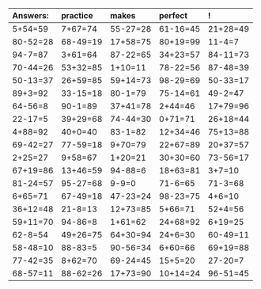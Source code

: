 | Answers: | practice | makes | perfect | ! |
| :--- | :--- | :--- | :--- | :--- |
| 5+54=59 | 7+67=74 | 55-27=28 | 61-16=45 | 21+28=49 | 
| 80-52=28 | 68-49=19 | 17+58=75 | 80+19=99 | 11-4=7 | 
| 94-7=87 | 3+61=64 | 87-22=65 | 34+23=57 | 84-11=73 | 
| 70-44=26 | 53+32=85 | 1+10=11 | 78-22=56 | 87-48=39 | 
| 50-13=37 | 26+59=85 | 59+14=73 | 98-29=69 | 50-33=17 | 
| 89+3=92 | 33-15=18 | 80-1=79 | 75-14=61 | 49-2=47 | 
| 64-56=8 | 90-1=89 | 37+41=78 | 2+44=46 | 17+79=96 | 
| 22-17=5 | 39+29=68 | 74-44=30 | 0+71=71 | 26+18=44 | 
| 4+88=92 | 40+0=40 | 83-1=82 | 12+34=46 | 75+13=88 | 
| 69-42=27 | 77-59=18 | 9+70=79 | 22+67=89 | 20+37=57 | 
| 2+25=27 | 9+58=67 | 1+20=21 | 30+30=60 | 73-56=17 | 
| 67+19=86 | 13+46=59 | 94-88=6 | 18+63=81 | 3+7=10 | 
| 81-24=57 | 95-27=68 | 9-9=0 | 71-6=65 | 71-3=68 | 
| 6+65=71 | 67-49=18 | 47-23=24 | 98-23=75 | 4+6=10 | 
| 36+12=48 | 21-8=13 | 12+73=85 | 5+66=71 | 52+4=56 | 
| 59+11=70 | 94-86=8 | 1+61=62 | 24+68=92 | 6+19=25 | 
| 62-8=54 | 49+26=75 | 64+30=94 | 24+6=30 | 60-49=11 | 
| 58-48=10 | 88-83=5 | 90-56=34 | 6+60=66 | 69+19=88 | 
| 77-42=35 | 8+62=70 | 69-24=45 | 15+5=20 | 27-20=7 | 
| 68-57=11 | 88-62=26 | 17+73=90 | 10+14=24 | 96-51=45 | 
